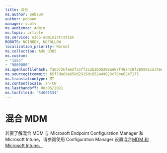 ```yaml
---
title: 混合
ms.author: pebaum
author: pebaum
manager: scotv
ms.audience: Admin
ms.topic: article
ms.service: o365-administration
ROBOTS: NOINDEX, NOFOLLOW
localization_priority: Normal
ms.collection: Adm_O365
ms.custom:
- "1555"
- "9000080"
ms.openlocfilehash: fa0b726fe6df55ff252b1b09208ae07f48a4c8f285901cd34ee356fd842b0507
ms.sourcegitcommit: b5f7da89a650d2915dc652449623c78be6247175
ms.translationtype: MT
ms.contentlocale: zh-CN
ms.lasthandoff: 08/05/2021
ms.locfileid: "54001534"
---
```

# <a name="hybrid-mdm"></a>混合 MDM

若要了解混合 MDM 与 Microsoft Endpoint Configuration Manager 和 Microsoft Intune，请参阅使用 Configuration Manager 设置混合[MDM 和Microsoft Intune。](https://docs.microsoft.com/configmgr/mdm/deploy-use/setup-hybrid-mdm)